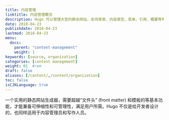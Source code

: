 ```yaml
---
title: 内容管理
linktitle: 内容管理概览
description: Hugo 可以管理大型的静态网站，支持骨架、内容类型、菜单、引用、概要等等。
date: 2018-04-23
publishdate: 2018-04-23
lastmod: 2018-04-23
menu:
  docs:
    parent: "content-management"
    weight: 1
keywords: [source, organization]
categories: [content management]
weight: 01	#rem
draft: false
aliases: [/content/,/content/organization]
toc: false
isCJKLanguage: true
---
```


一个实用的静态网站生成器，需要超越“文件头” (front matter) 和模板的等基本功能，才能兼备可伸缩性和可管理性，满足用户所需。Hugo 不仅是给开发者设计的，也同样适用于内容管理员和写作人员。
